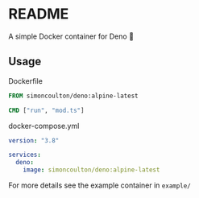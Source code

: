 # README

A simple Docker container for Deno 🦕

## Usage

Dockerfile

```Dockerfile
FROM simoncoulton/deno:alpine-latest

CMD ["run", "mod.ts"]
```

docker-compose.yml

```yaml
version: "3.8"

services:
  deno:
    image: simoncoulton/deno:alpine-latest
```

For more details see the example container in `example/`
